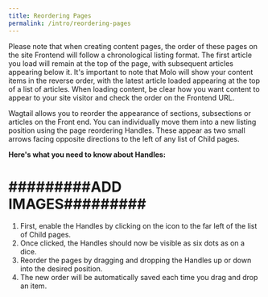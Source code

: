 ```yaml
---
title: Reordering Pages
permalink: /intro/reordering-pages
---
```


Please note that when creating content pages, the order of these pages on the site Frontend will follow a chronological listing format. The first article you load will remain at the top of the page, with subsequent articles appearing below it. It's important to note that Molo will show your content items in the reverse order, with the latest article loaded appearing at the top of a list of articles. When loading content, be clear how you want content to appear to your site visitor and check the order on the Frontend URL. 

Wagtail allows you to reorder the appearance of sections, subsections or articles on the Front end. You can individually move them into a new listing position using the page reordering Handles. These appear as two small arrows facing opposite directions to the left of any list of Child pages. 

**Here's what you need to know about Handles:**

# #########ADD IMAGES#########

1. First, enable the Handles by clicking on the icon to the far left of the list of Child pages.
2. Once clicked, the Handles should now be visible as six dots as on a dice.
3. Reorder the pages by dragging and dropping the Handles up or down into the desired position.
4. The new order will be automatically saved each time you drag and drop an item.